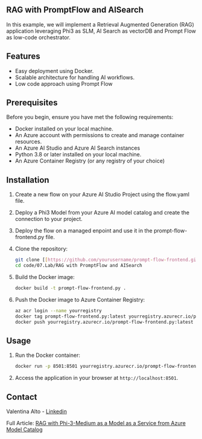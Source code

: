 ## RAG with PromptFlow and AISearch

In this example, we will implement a Retrieval Augmented Generation (RAG) application leveraging Phi3 as SLM, AI Search as vectorDB and Prompt Flow as low-code orchestrator.

## Features

- Easy deployment using Docker.
- Scalable architecture for handling AI workflows.
- Low code approach using Prompt Flow

## Prerequisites

Before you begin, ensure you have met the following requirements:

- Docker installed on your local machine.
- An Azure account with permissions to create and manage container resources.
- An Azure AI Studio and Azure AI Search instances
- Python 3.8 or later installed on your local machine.
- An Azure Container Registry (or any registry of your choice)

## Installation

1. Create a new flow on your Azure AI Studio Project using the flow.yaml file.
2. Deploy a Phi3 Model from your Azure AI model catalog and create the connection to your project.
3. Deploy the flow on a managed enpoint and use it in the prompt-flow-frontend.py file.
4. Clone the repository:

    ```sh
    git clone [[https://github.com/yourusername/prompt-flow-frontend.git](https://github.com/microsoft/Phi-3CookBook.git)](https://github.com/microsoft/Phi-3CookBook.git)
    cd code/07.Lab/RAG with PromptFlow and AISearch
    ```

5. Build the Docker image:

    ```sh
    docker build -t prompt-flow-frontend.py .
    ```

6. Push the Docker image to Azure Container Registry:

    ```sh
    az acr login --name yourregistry
    docker tag prompt-flow-frontend.py:latest yourregistry.azurecr.io/prompt-flow-frontend.py:latest
    docker push yourregistry.azurecr.io/prompt-flow-frontend.py:latest
    ```

## Usage

1. Run the Docker container:

    ```sh
    docker run -p 8501:8501 yourregistry.azurecr.io/prompt-flow-frontend.py:latest
    ```

2. Access the application in your browser at `http://localhost:8501`.

## Contact

Valentina Alto - [Linkedin](https://www.linkedin.com/in/valentina-alto-6a0590148/)

Full Article: [RAG with Phi-3-Medium as a Model as a Service from Azure Model Catalog](https://medium.com/@valentinaalto/rag-with-phi-3-medium-as-a-model-as-a-service-from-azure-model-catalog-62e1411948f3)
